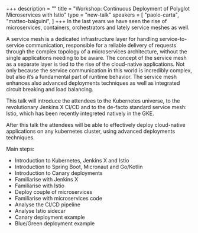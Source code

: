 +++
description = ""
title = "Workshop: Continuous Deployment of Polyglot Microservices with Istio"
type = "new-talk"
speakers = [
        "paolo-carta",
        "matteo-baiguini",
]
+++
In the last years we have seen the rise of microservices, containers, orchestrators and
lately service meshes as well.

A service mesh is a dedicated infrastructure layer for handling service-to-service
communication, responsible for a reliable delivery of requests through the complex
topology of a microservices architecture, without the single applications needing to be
aware. The concept of the service mesh as a separate layer is tied to the rise of the
cloud-native applications. Not only because the service communication in this world is
incredibly complex, but also it’s a fundamental part of runtime behavior. The service
mesh enhances also advanced deployments techniques as well as integrated circuit breaking
and load balancing.

This talk will introduce the attendees to the Kubernetes universe, to the revolutionary
Jenkins X CI/CD and to the de-facto standard service mesh: Istio, which has been recently
integreted natively in the GKE.

After this talk the attendees will be able to effectively deploy cloud-native applications on any
kubernetes cluster, using advanced deployments techniques.

Main steps:

- Introduction to Kubernetes, Jenkins X and Istio
- Introduction to Spring Boot, Micronaut and Go/Kotlin
- Introduction to Canary deployments
- Familiarise with Jenkins X
- Familiarise with Istio
- Deploy couple of microservices
- Familiarise with microservices code
- Analyse the CI/CD pipeline
- Analyse Istio sidecar
- Canary deployment example
- Blue/Green deployment example